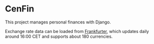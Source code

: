 # CenFin

This project manages personal finances with Django.

Exchange rate data can be loaded from [Frankfurter](https://www.frankfurter.app/), which updates daily around 16:00 CET and supports about 180 currencies.